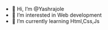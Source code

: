 - 👋 Hi, I’m @Yashrajole
- 👀 I’m interested in Web development
- 🌱 I’m currently learning Html,Css,Js


<!---
Yashrajol/Yashrajol is a ✨ special ✨ repository because its `README.md` (this file) appears on your GitHub profile.
You can click the Preview link to take a look at your changes.
--->

